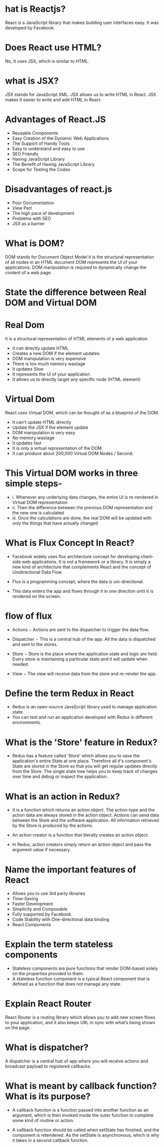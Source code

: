 # hat is Reactjs?
React is a JavaScript library that makes building user interfaces easy. It was developed by Facebook.

# Does React use HTML? 
No, It uses JSX, which is similar to HTML.

# what is JSX?
JSX stands for JavaScript XML. JSX allows us to write HTML in React. JSX makes it easier to write and add HTML in React.


# Advantages of React.JS

- Reusable Components
- Easy Creation of the Dynamic Web Applications
- The Support of Handy Tools
- Easy to understand and easy to use
- SEO Friendly
- Having JavaScript Library
- The Benefit of Having JavaScript Library
- Scope for Testing the Codes

# Disadvantages of react.js

- Poor Documentation
- View Part
- The high pace of development
- Problems with SEO
- JSX as a barrier

# What is DOM?

DOM stands for Document Object Model it is the structural representation of all nodes in an HTML document DOM represents the Ul of your applications.  DOM manipulation is required to dynamically change the content of a web page. 

# State the difference between Real DOM and Virtual DOM

# Real Dom
 
 It is a structural representation of HTML elements of a web application

- It can directly update HTML
- Creates a new DOM if the element updates.
- DOM manipulation is very expensive 
- There is too much memory wastage 
- It updates Slow
- It represents the Ul of your application
- It allows us to directly target any  specific node (HTML element)


# Virtual Dom

React uses Virtual DOM, which can be thought of as a blueprint of the DOM. 

- It can't update HTML directly
- Update the JSX if the element update
- DOM manipulation is very easy 
- No memory wastage 
- It updates fast
- It is only a virtual representation of the DOM
- It can produce about 200,000 Virtual DOM Nodes / Second.

 # This Virtual DOM works in three simple steps-
 - i. Whenever any underlying data changes, the entire Ul is
    re-rendered in Virtual DOM representation
 - ii. Then the difference between the previous DOM representation 
      and the new one is calculated
 - iii. Once the calculations are done, the real DOM will be updated with only 
     the things that have actually changed

#  What is Flux Concept In React?

- Facebook widely uses flux architecture concept for developing client-side web
applications. It is not a framework or a library. It is simply a new kind of architecture
that complements React and the concept of Unidirectional Data Flow.

- Flux is a programming concept, where the data is uni-directional.
- This data enters the app and flows through it in one direction until it is rendered on the screen.

# flow of flux 
- Actions − Actions are sent to the dispatcher to trigger the data flow.

- Dispatcher − This is a central hub of the app. All the data is dispatched and sent to the stores.

- Store − Store is the place where the application state and logic are held. Every store is maintaining a particular state and it will update when needed.

- View − The view will receive data from the store and re-render the app.

#  Define the term Redux in React

- Redux is an open-source JavaScript library used to manage application state.
- You can test and run an application developed with Redux in different environments. 

#  What is the 'Store' feature in Redux?

- Redux has a feature called 'Store' which allows you to save the application's entire State
at one place. Therefore all it's component's State are stored in the Store so that you will
get regular updates directly from the Store. The single state tree helps you to keep track
of changes over time and debug or inspect the application.


# What is an action in Redux? 

- It is a function which returns an action object. The action-type and the action data are
always stored in the action object. Actions can send data between the Store and the
software application. All information retrieved by the Store is produced by the actions.

- An action creator is a function that literally creates an action object. 
- In Redux, action creators simply return an action object and pass the argument value if necessary.

#  Name the important features of React

- Allows you to use 3rd party libraries
- Time-Saving
- Faster Development
- Simplicity and Composable
- Fully supported by Facebook.
- Code Stability with One-directional data binding
- React Components

# Explain the term stateless components

- Stateless components are pure functions that render DOM-based solely on the properties provided to them.
- A stateless function component is a typical React component that is defined as a function that does not manage any state.

# Explain React Router

React Router is a routing library which allows you to add new screen flows to your application, and it also keeps URL in sync with what’s being shown on the page.

# What is dispatcher?

A dispatcher is a central hub of app where you will receive actions and broadcast payload to registered callbacks.

# What is meant by callback function? What is its purpose?

- A callback function is a function passed into another function as an argument, which is then invoked inside the outer function to complete some kind of routine or action.

- A callback function should be called when setState has finished, and the component is retendered. As the setState is asynchronous, which is why it takes in a second callback function.







